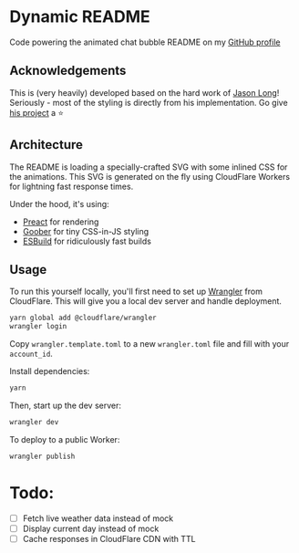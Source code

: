 # Dynamic README

Code powering the animated chat bubble README on my [GitHub profile](https://github.com/chrissantamaria)

## Acknowledgements

This is (very heavily) developed based on the hard work of [Jason Long](https://github.com/jasonlong)! Seriously - most of the styling is directly from his implementation. Go give [his project](https://github.com/jasonlong/jasonlong) a ⭐

## Architecture

The README is loading a specially-crafted SVG with some inlined CSS for the animations. This SVG is generated on the fly using CloudFlare Workers for lightning fast response times.

Under the hood, it's using:

- [Preact](https://preactjs.com) for rendering
- [Goober](https://goober.js.org) for tiny CSS-in-JS styling
- [ESBuild](https://esbuild.github.io) for ridiculously fast builds

## Usage

To run this yourself locally, you'll first need to set up [Wrangler](https://developers.cloudflare.com/workers/cli-wrangler/install-update) from CloudFlare. This will give you a local dev server and handle deployment.

```bash
yarn global add @cloudflare/wrangler
wrangler login
```

Copy `wrangler.template.toml` to a new `wrangler.toml` file and fill with your `account_id`.

Install dependencies:

```bash
yarn
```

Then, start up the dev server:

```bash
wrangler dev
```

To deploy to a public Worker:

```bash
wrangler publish
```

# Todo:

- [ ] Fetch live weather data instead of mock
- [ ] Display current day instead of mock
- [ ] Cache responses in CloudFlare CDN with TTL
